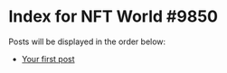 # Index for NFT World #9850
Posts will be displayed in the order below:

- [Your first post](./001-first.md)

